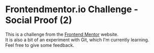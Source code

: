 # Frontendmentor.io Challenge - Social Proof (2)

This is a challenge from the [Frontend Mentor](https://www.frontendmentor.io/) website.\
It is also a bit of an experiment with Git, which I'm currently learning.\
Feel free to give some feedback.

